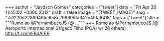 
+++
author = "Jaydson Gomes"
categories = ["tweet"]
date = "Fri Apr 20 11:45:02 +0000 2012"
draft = false
image = "{TWEET_IMAGE}"
slug = "7c1220d22869495c958c298805fa342e45fa6418"
tags = ["tweet"]
title = """Rumo ao @PernambucoJS (@ ..."""
+++
Rumo ao @PernambucoJS (@ Aeroporto Internacional Salgado Filho (POA) w/ 28 others) http://t.co/mFBdArER
